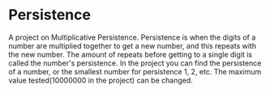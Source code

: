# Persistence
A project on Multiplicative Persistence. 
Persistence is when the digits of a number are multiplied together to get a new number, and this repeats with the new number. The amount of repeats before getting to a single digit is called the number's persistence. 
In the project you can find the persistence of a number, or the smallest number for persistence 1, 2, etc. The maximum value tested(10000000 in the project) can be changed.
